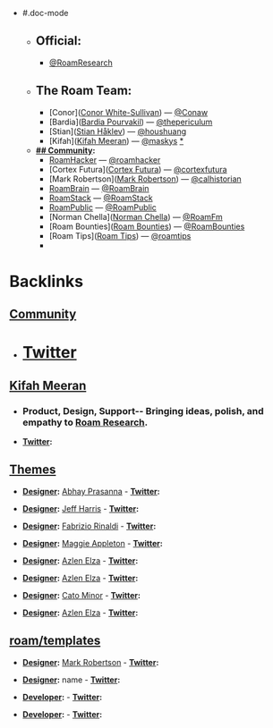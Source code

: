 - #.doc-mode
    - ## **Official:**
        - [@RoamResearch](https://twitter.com/RoamResearch)
    - ## The Roam Team:
        - [Conor]([Conor White-Sullivan](<Conor White-Sullivan.md>)) — [@Conaw](https://twitter.com/Conaw)
        - [Bardia]([Bardia Pourvakil](<Bardia Pourvakil.md>)) — [@thepericulum](https://twitter.com/thepericulum) 
        - [Stian]([Stian Håklev](<Stian Håklev.md>)) — [@houshuang](https://twitter.com/houshuang)
        - [Kifah]([Kifah Meeran](<Kifah Meeran.md>)) — [@maskys](https://twitter.com/maskys_) [*](((4pxjYKdw9)))
    - **[## Community](<## Community.md>):**
        - [RoamHacker]([RoamHacker](<RoamHacker.md>)) — [@roamhacker](https://twitter.com/roamhacker)
        - [Cortex Futura]([Cortex Futura](<Cortex Futura.md>)) — [@cortexfutura](https://twitter.com/cortexfutura)
        - [Mark Robertson]([Mark Robertson](<Mark Robertson.md>)) — [@calhistorian](https://twitter.com/calhistorian)
        - [RoamBrain]([RoamBrain](<RoamBrain.md>)) — [@RoamBrain](https://twitter.com/RoamBrain)
        - [RoamStack]([RoamStack](<RoamStack.md>)) — [@RoamStack](https://twitter.com/RoamStack)
        - [RoamPublic]([RoamPublic](<RoamPublic.md>)) — [@RoamPublic](https://twitter.com/RoamPublic)
        - [Norman Chella]([Norman Chella](<Norman Chella.md>)) — [@RoamFm](https://twitter.com/RoamFm)
        - [Roam Bounties]([Roam Bounties](<Roam Bounties.md>)) — [@RoamBounties](https://twitter.com/RoamBounties)
        - [Roam Tips]([Roam Tips](<Roam Tips.md>)) — [@roamtips](https://twitter.com/roamtips)
        - 

# Backlinks
## [Community](<Community.md>)
- # [Twitter]([Twitter](<Twitter.md>))

## [Kifah Meeran](<Kifah Meeran.md>)
- ### Product, Design, Support-- Bringing ideas, polish, and empathy to [Roam Research](<Roam Research.md>).
- **[Twitter](<Twitter.md>):**

## [Themes](<Themes.md>)
- **[Designer](<Designer.md>):** [Abhay Prasanna](<Abhay Prasanna.md>)
                - **[Twitter](<Twitter.md>):**

- **[Designer](<Designer.md>):** [Jeff Harris](<Jeff Harris.md>)
                - **[Twitter](<Twitter.md>):**

- **[Designer](<Designer.md>):** [Fabrizio Rinaldi](<Fabrizio Rinaldi.md>)
                - **[Twitter](<Twitter.md>):**

- **[Designer](<Designer.md>):** [Maggie Appleton](<Maggie Appleton.md>)
                - **[Twitter](<Twitter.md>):**

- **[Designer](<Designer.md>):** [Azlen Elza](<Azlen Elza.md>)
                - **[Twitter](<Twitter.md>):**

- **[Designer](<Designer.md>):** [Azlen Elza](<Azlen Elza.md>)
                - **[Twitter](<Twitter.md>):**

- **[Designer](<Designer.md>):** [Cato Minor](<Cato Minor.md>)
                - **[Twitter](<Twitter.md>):**

- **[Designer](<Designer.md>):** [Azlen Elza](<Azlen Elza.md>)
                - **[Twitter](<Twitter.md>):**

## [roam/templates](<roam/templates.md>)
- **[Designer](<Designer.md>):** [Mark Robertson](<Mark Robertson.md>)
            - **[Twitter](<Twitter.md>):**

- **[Designer](<Designer.md>):** name
            - **[Twitter](<Twitter.md>):**

- **[Developer](<Developer.md>):**
            - **[Twitter](<Twitter.md>):**

- **[Developer](<Developer.md>):**
            - **[Twitter](<Twitter.md>):**

